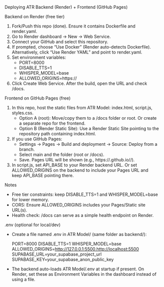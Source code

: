 Deploying ATR Backend (Render) + Frontend (GitHub Pages)

Backend on Render (free tier)
1) Fork/Push this repo (done). Ensure it contains Dockerfile and render.yaml.
2) Go to Render dashboard → New → Web Service.
3) Connect your GitHub and select this repository.
4) If prompted, choose “Use Docker” (Render auto-detects Dockerfile). Alternatively, click “Use Render YAML” and point to render.yaml.
5) Set environment variables:
   - PORT=8000
   - DISABLE_TTS=1
   - WHISPER_MODEL=base
   - ALLOWED_ORIGINS=https://<your-frontend-domain>
6) Click Create Web Service. After the build, open the URL and check /docs.

Frontend on GitHub Pages (free)
1) In this repo, host the static files from ATR Model: index.html, script.js, styles.css.
   - Option A (root): Move/copy them to a /docs folder or root. Or create a separate repo for the frontend.
   - Option B (Render Static Site): Use a Render Static Site pointing to the repository path containing index.html.
2) If you use GitHub Pages:
   - Settings → Pages → Build and deployment → Source: Deploy from a branch.
   - Select main and the folder (root or /docs).
   - Save. Pages URL will be shown (e.g., https://<user>.github.io/<repo>/).
3) In script.js, set API_BASE to your Render backend URL. Or set ALLOWED_ORIGINS on the backend to include your Pages URL and keep API_BASE pointing there.

Notes
- Free tier constraints: keep DISABLE_TTS=1 and WHISPER_MODEL=base for lower memory.
- CORS: Ensure ALLOWED_ORIGINS includes your Pages/Static site URL(s).
- Health check: /docs can serve as a simple health endpoint on Render.

.env (optional for local/dev)
- Create a file named .env in ATR Model/ (same folder as backend/):

  PORT=8000
  DISABLE_TTS=1
  WHISPER_MODEL=base
  ALLOWED_ORIGINS=http://127.0.0.1:5500,http://localhost:5500
  SUPABASE_URL=your_supabase_project_url
  SUPABASE_KEY=your_supabase_anon_public_key

- The backend auto-loads ATR Model/.env at startup if present. On Render, set these as Environment Variables in the dashboard instead of using a file.


